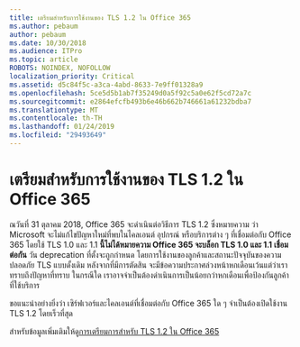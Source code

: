 ```yaml
---
title: เตรียมสำหรับการใช้งานของ TLS 1.2 ใน Office 365
ms.author: pebaum
author: pebaum
ms.date: 10/30/2018
ms.audience: ITPro
ms.topic: article
ROBOTS: NOINDEX, NOFOLLOW
localization_priority: Critical
ms.assetid: d5c84f5c-a3ca-4abd-8633-7e9ff01328a9
ms.openlocfilehash: 5ce5d5b1ab7f35249d0a5f92c5a0e62f5cd72a7c
ms.sourcegitcommit: e2864efcfb493b6e46b662b746661a61232bdba7
ms.translationtype: MT
ms.contentlocale: th-TH
ms.lasthandoff: 01/24/2019
ms.locfileid: "29493649"
---
```

# <a name="prepare-for-use-of-tls-12-in-office-365"></a>เตรียมสำหรับการใช้งานของ TLS 1.2 ใน Office 365

ณวันที่ 31 ตุลาคม 2018, Office 365 จะดำเนินต่อวิธีการ TLS 1.2 ซึ่งหมายความ ว่า Microsoft จะไม่แก้ไขปัญหาใหม่ที่พบในไคลเอนต์ อุปกรณ์ หรือบริการต่าง ๆ ที่เชื่อมต่อกับ Office 365 โดยใช้ TLS 1.0 และ 1.1 **นี้ไม่ได้หมายความ Office 365 จะบล็อก TLS 1.0 และ 1.1 เชื่อมต่อกัน** วัน deprecation ที่ตั้งจะถูกกำหนด โดยการใช้งานของลูกค้าและสถานะปัจจุบันของความปลอดภัย TLS แบบดั้งเดิม หลังจากที่มีการตัดสิน จะมีข้อความประกาศล่วงหน้าหกเดือนเว้นแต่ว่าเราทราบถึงปัญหาที่ทราบ ในกรณีใด เราอาจจำเป็นต้องดำเนินการเป็นน้อยกว่าหกเดือนเพื่อป้องกันลูกค้าที่ใช้บริการ 
  
ขอแนะนำอย่างยิ่งว่า เซิร์ฟเวอร์และไคลเอนต์ที่เชื่อมต่อกับ Office 365 ใด ๆ จำเป็นต้องเปิดใช้งาน TLS 1.2 โดยเร็วที่สุด
  
สำหรับข้อมูลเพิ่มเติมให้ดู[การเตรียมการสำหรับ TLS 1.2 ใน Office 365](https://support.microsoft.com/help/4057306/preparing-for-tls-1-2-in-office-365)
  

